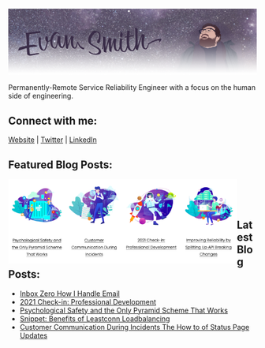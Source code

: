 ![](images/profile_banner.png)

Permanently-Remote Service Reliability Engineer with a focus on the human side of engineering. 

## Connect with me:
[Website][website] | 
[Twitter][twitter] |
[LinkedIn][linkedin]
<br />

[website]: https://iamevan.me
[twitter]: https://twitter.com/thejokersthief
[linkedin]: https://www.linkedin.com/in/thejokersthief/

## Featured Blog Posts:
[<img align="left" src="images/post1.png" width="23%" />][post1]
[<img align="left" src="images/post2.png" width="23%" />][post2]
[<img align="left" src="images/post3.png" width="23%" />][post3]
[<img align="left" src="images/post4.png" width="23%" />][post4]
<br />
<br />
<br />

[post1]: https://iamevan.me
[post2]: https://iamevan.me
[post3]: https://iamevan.me
[post4]: https://iamevan.me
## Latest Blog Posts:
<!-- BLOG-POST-LIST:START -->
- [Inbox Zero How I Handle Email](https://iamevan.me/categories/sre/2021-02-06-inbox-zero-how-i-handle-email/)
- [2021 Check-in: Professional Development](https://iamevan.me/categories/sre/2021-01-11-2021-check-in-professional-development/)
- [Psychological Safety and the Only Pyramid Scheme That Works](https://iamevan.me/categories/sre/psychological-safety-and-the-only-pyramid-scheme-that-works/)
- [Snippet: Benefits of Leastconn Loadbalancing](https://iamevan.me/categories/sre/2020-10-03-snippet-benefits-of-leastconn-loadbalancing/)
- [Customer Communication During Incidents The How to of Status Page Updates](https://iamevan.me/categories/sre/customer-communication-during-incidents-the-how-to-of-status-page-updates/)
<!-- BLOG-POST-LIST:END -->
